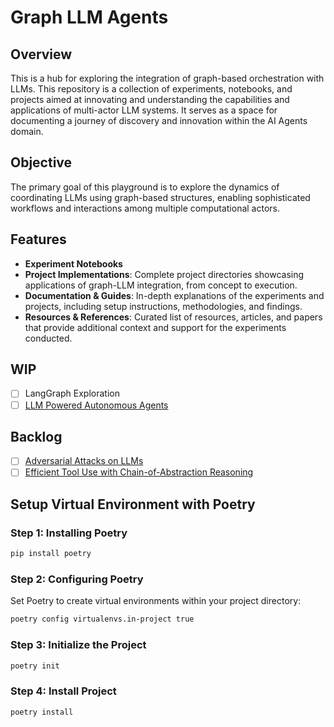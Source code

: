 # Graph LLM Agents

## Overview
This is a hub for exploring the integration of graph-based orchestration with LLMs. This repository is a collection of experiments, notebooks, and projects aimed at innovating and understanding the capabilities and applications of multi-actor LLM systems. It serves as a space for documenting a journey of discovery and innovation within the AI Agents domain.

## Objective
The primary goal of this playground is to explore the dynamics of coordinating LLMs using graph-based structures, enabling sophisticated workflows and interactions among multiple computational actors. 

## Features
- **Experiment Notebooks**
- **Project Implementations**: Complete project directories showcasing applications of graph-LLM integration, from concept to execution.
- **Documentation & Guides**: In-depth explanations of the experiments and projects, including setup instructions, methodologies, and findings.
- **Resources & References**: Curated list of resources, articles, and papers that provide additional context and support for the experiments conducted.

## WIP
- [ ] LangGraph Exploration
- [ ] [LLM Powered Autonomous Agents](https://lilianweng.github.io/posts/2023-06-23-agent/)

## Backlog
- [ ] [Adversarial Attacks on LLMs](https://lilianweng.github.io/posts/2023-10-25-adv-attack-llm/)
- [ ] [Efficient Tool Use with Chain-of-Abstraction Reasoning](https://arxiv.org/pdf/2401.17464.pdf)

## Setup Virtual Environment with Poetry
### Step 1: Installing Poetry
```bash
pip install poetry
```

### Step 2: Configuring Poetry
Set Poetry to create virtual environments within your project directory:
```bash
poetry config virtualenvs.in-project true
```

### Step 3: Initialize the Project
```bash
poetry init
```

### Step 4: Install Project
```bash
poetry install
```


